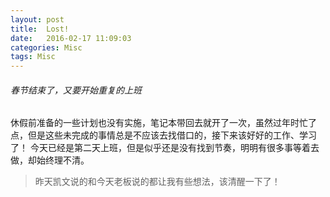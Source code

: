 ```yaml
---
layout: post
title:  Lost!
date:   2016-02-17 11:09:03
categories: Misc
tags: Misc
---
```


###### 春节结束了，又要开始重复的上班

休假前准备的一些计划也没有实施，笔记本带回去就开了一次，虽然过年时忙了点，但是这些未完成的事情总是不应该去找借口的，接下来该好好的工作、学习了！ 今天已经是第二天上班，但是似乎还是没有找到节奏，明明有很多事等着去做，却始终理不清。

> 昨天凯文说的和今天老板说的都让我有些想法，该清醒一下了！



